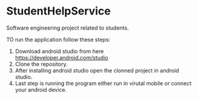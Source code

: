 # StudentHelpService
Software engineering project related to students.

TO run the application follow these steps:
1. Download android studio from here https://developer.android.com/studio 
2. Clone the repository.
3. After installing android studio open the clonned project in android studio.
4. Last step is running the program either run in virutal mobile or connect your android device.
